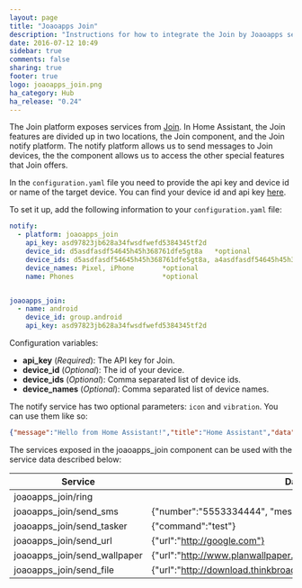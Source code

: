 ```yaml
---
layout: page
title: "Joaoapps Join"
description: "Instructions for how to integrate the Join by Joaoapps service within Home Assistant."
date: 2016-07-12 10:49
sidebar: true
comments: false
sharing: true
footer: true
logo: joaoapps_join.png
ha_category: Hub
ha_release: "0.24"
---
```



The Join platform exposes services from [Join](http://joaoapps.com/join). In Home Assistant, the Join features are divided up in two locations, the Join component, and the Join notify platform. The notify platform allows us to send messages to Join devices, the the component allows us to access the other special features that Join offers.

In the `configuration.yaml` file you need to provide the api key and device id or name of the target device.  You can find your device id and api key [here](https://joinjoaomgcd.appspot.com/).

To set it up, add the following information to your `configuration.yaml` file:

```yaml
notify:
  - platform: joaoapps_join
    api_key: asd97823jb628a34fwsdfwefd5384345tf2d
    device_id: d5asdfasdf54645h45h368761dfe5gt8a   *optional
    device_ids: d5asdfasdf54645h45h368761dfe5gt8a, a4asdfasdf54645h45h368761dfe5gt3b  *optional
    device_names: Pixel, iPhone       *optional
    name: Phones                      *optional


joaoapps_join:
  - name: android
    device_id: group.android
    api_key: asd97823jb628a34fwsdfwefd5384345tf2d
```

Configuration variables:

- **api_key** (*Required*): The API key for Join.
- **device_id** (*Optional*): The id of your device.
- **device_ids** (*Optional*): Comma separated list of device ids.
- **device_names** (*Optional*): Comma separated list of device names.

The notify service has two optional parameters: `icon` and `vibration`.  You can use them like so:

```json
{"message":"Hello from Home Assistant!","title":"Home Assistant","data":{"icon":"https://goo.gl/xeetdy", "vibration":"0,65,706,86,657,95,668,100"}}
```

The services exposed in the joaoapps_join component can be used with the service data described below:

| Service                       | Data                                                              |
|------------------------------ |------------------------------------------------------------------ |
| joaoapps_join/ring            |                                                                   |
| joaoapps_join/send_sms        | {"number":"5553334444", "message":"Hello!"}                       |
| joaoapps_join/send_tasker     | {"command":"test"}                                                |
| joaoapps_join/send_url        | {"url":"http://google.com"}                                       |
| joaoapps_join/send_wallpaper  | {"url":"http://www.planwallpaper.com/static/images/ZhGEqAP.jpg"}  |
| joaoapps_join/send_file       | {"url":"http://download.thinkbroadband.com/5MB.zip"}              |

